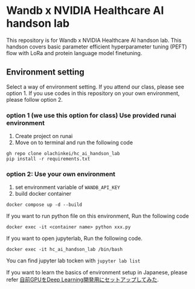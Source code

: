 # Wandb x NVIDIA Healthcare AI handson lab
This repository is for Wandb x NVIDIA Healthcare AI handson lab. 
This handson covers basic parameter efficient hyperparameter tuning (PEFT) flow with LoRa and protein language model finetuning.

## Environment setting
Select a way of environment setting.
If you attend our class, please see option 1.
If you use codes in this repository on your own environment, please follow option 2.
### option 1 (we use this option for class) Use provided runai environment
1. Create project on runai
2. Move on to terminal and run the following code
```
gh repo clone olachinkei/hc_ai_handson_lab
pip install -r requirements.txt
```


### option 2: Use your own environment
1. set environment variable of `WANDB_API_KEY`
2. build docker container
```
docker compose up -d --build
```

If you want to run python file on this environment, Run the following code
```
docker exec -it <container name> python xxx.py
```
If you want to open jupyterlab, Run the following code.
```
docker exec -it hc_ai_handson_lab /bin/bash
```
You can find jupyter lab tocken with `jupyter lab list`

If you want to learn the basics of environment setup in Japanese, please refer [自前GPUをDeep Learning開発用にセットアップしてみた](https://kkamata.com/%e8%87%aa%e5%89%8dgpu%e3%82%92deep-learning%e9%96%8b%e7%99%ba%e7%94%a8%e3%81%ab%e3%82%bb%e3%83%83%e3%83%88%e3%82%a2%e3%83%83%e3%83%97%e3%81%97%e3%81%a6%e3%81%bf%e3%81%9f/).
